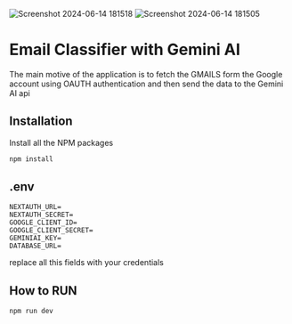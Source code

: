 ![Screenshot 2024-06-14 181518](https://github.com/rakesh-paulraj1/email_classifier_ai/assets/168630658/56327c15-bb15-4149-92e3-f1578ab192e9)
![Screenshot 2024-06-14 181505](https://github.com/rakesh-paulraj1/email_classifier_ai/assets/168630658/ae73106c-476b-424b-9fbb-80f7e4fdbbf6)

 # Email Classifier with Gemini AI

The main motive of the application is to fetch the GMAILS form the Google account using OAUTH authentication and then send the data to the Gemini AI api



## Installation
Install all the NPM packages

```bash
npm install 
```

## .env

```
NEXTAUTH_URL=
NEXTAUTH_SECRET=
GOOGLE_CLIENT_ID=
GOOGLE_CLIENT_SECRET=
GEMINIAI_KEY=
DATABASE_URL=
```
replace all this fields with your credentials 
## How to RUN

```
npm run dev
```

